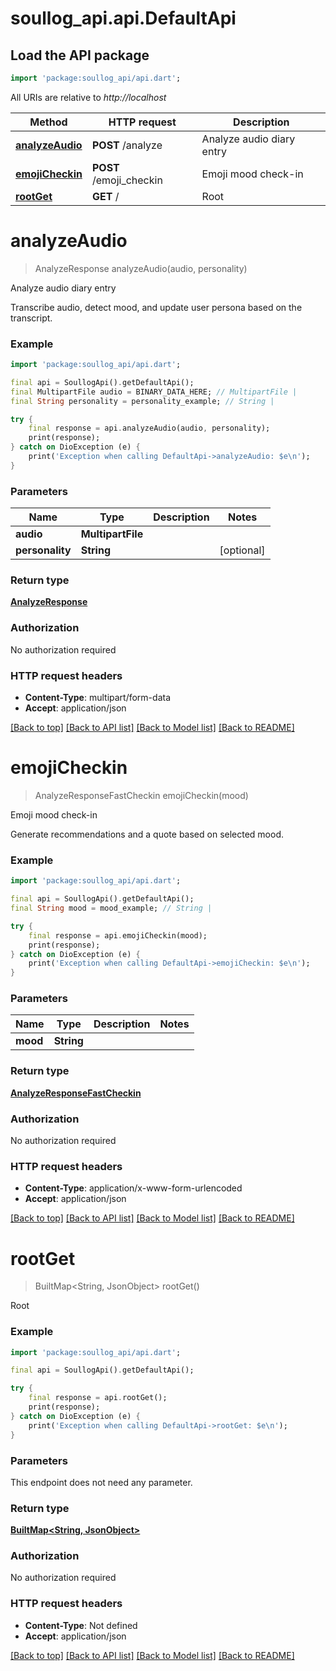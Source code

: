 # soullog_api.api.DefaultApi

## Load the API package
```dart
import 'package:soullog_api/api.dart';
```

All URIs are relative to *http://localhost*

Method | HTTP request | Description
------------- | ------------- | -------------
[**analyzeAudio**](DefaultApi.md#analyzeaudio) | **POST** /analyze | Analyze audio diary entry
[**emojiCheckin**](DefaultApi.md#emojicheckin) | **POST** /emoji_checkin | Emoji mood check-in
[**rootGet**](DefaultApi.md#rootget) | **GET** / | Root


# **analyzeAudio**
> AnalyzeResponse analyzeAudio(audio, personality)

Analyze audio diary entry

Transcribe audio, detect mood, and update user persona based on the transcript.

### Example
```dart
import 'package:soullog_api/api.dart';

final api = SoullogApi().getDefaultApi();
final MultipartFile audio = BINARY_DATA_HERE; // MultipartFile | 
final String personality = personality_example; // String | 

try {
    final response = api.analyzeAudio(audio, personality);
    print(response);
} catch on DioException (e) {
    print('Exception when calling DefaultApi->analyzeAudio: $e\n');
}
```

### Parameters

Name | Type | Description  | Notes
------------- | ------------- | ------------- | -------------
 **audio** | **MultipartFile**|  | 
 **personality** | **String**|  | [optional] 

### Return type

[**AnalyzeResponse**](AnalyzeResponse.md)

### Authorization

No authorization required

### HTTP request headers

 - **Content-Type**: multipart/form-data
 - **Accept**: application/json

[[Back to top]](#) [[Back to API list]](../README.md#documentation-for-api-endpoints) [[Back to Model list]](../README.md#documentation-for-models) [[Back to README]](../README.md)

# **emojiCheckin**
> AnalyzeResponseFastCheckin emojiCheckin(mood)

Emoji mood check-in

Generate recommendations and a quote based on selected mood.

### Example
```dart
import 'package:soullog_api/api.dart';

final api = SoullogApi().getDefaultApi();
final String mood = mood_example; // String | 

try {
    final response = api.emojiCheckin(mood);
    print(response);
} catch on DioException (e) {
    print('Exception when calling DefaultApi->emojiCheckin: $e\n');
}
```

### Parameters

Name | Type | Description  | Notes
------------- | ------------- | ------------- | -------------
 **mood** | **String**|  | 

### Return type

[**AnalyzeResponseFastCheckin**](AnalyzeResponseFastCheckin.md)

### Authorization

No authorization required

### HTTP request headers

 - **Content-Type**: application/x-www-form-urlencoded
 - **Accept**: application/json

[[Back to top]](#) [[Back to API list]](../README.md#documentation-for-api-endpoints) [[Back to Model list]](../README.md#documentation-for-models) [[Back to README]](../README.md)

# **rootGet**
> BuiltMap<String, JsonObject> rootGet()

Root

### Example
```dart
import 'package:soullog_api/api.dart';

final api = SoullogApi().getDefaultApi();

try {
    final response = api.rootGet();
    print(response);
} catch on DioException (e) {
    print('Exception when calling DefaultApi->rootGet: $e\n');
}
```

### Parameters
This endpoint does not need any parameter.

### Return type

[**BuiltMap&lt;String, JsonObject&gt;**](JsonObject.md)

### Authorization

No authorization required

### HTTP request headers

 - **Content-Type**: Not defined
 - **Accept**: application/json

[[Back to top]](#) [[Back to API list]](../README.md#documentation-for-api-endpoints) [[Back to Model list]](../README.md#documentation-for-models) [[Back to README]](../README.md)

